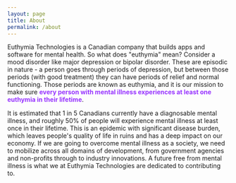 ```yaml
---
layout: page
title: About
permalink: /about
---
```


Euthymia Technologies is a Canadian company that builds apps and software for mental health. So what does "euthymia" mean? Consider a mood disorder like major depression or bipolar disorder. These are episodic in nature - a person goes through periods of depression, but between those periods (with good treatment) they can have periods of relief and normal functioning. Those periods are known as euthymia, and it is our mission to make sure **<span style="color: #9733ff;">every person with mental illness experiences at least one euthymia in their lifetime</span>**.

It is estimated that 1 in 5 Canadians currently have a diagnosable mental illness, and roughly 50% of people will experience mental illness at least once in their lifetime. This is an epidemic with significant disease burden, which leaves people's quality of life in ruins and has a deep impact on our economy. If we are going to overcome mental illness as a society, we need to mobilize across all domains of development, from government agencies and non-profits through to industry innovations. A future free from mental illness is what we at Euthymia Technologies are dedicated to contributing to.
